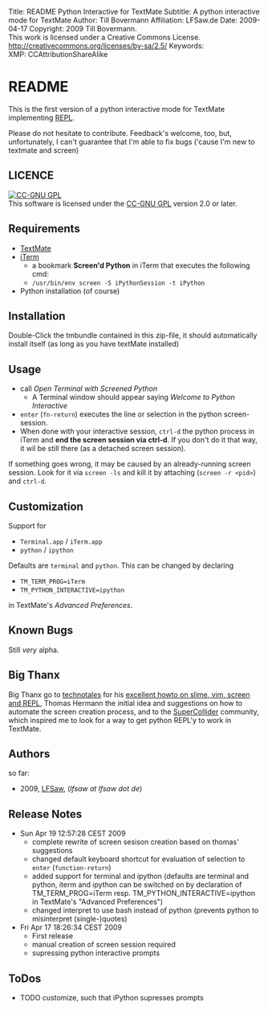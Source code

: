 Title:			README Python Interactive for TextMate
Subtitle:		A python interactive mode for TextMate
Author:			Till Bovermann
Affiliation:	LFSaw.de
Date:			2009-04-17
Copyright:		2009 Till Bovermann.  
				This work is licensed under a Creative Commons License.  
				http://creativecommons.org/licenses/by-sa/2.5/
Keywords:		
XMP:			CCAttributionShareAlike

# README #

This is the first version of a python interactive mode for TextMate implementing [REPL](http://en.wikipedia.org/wiki/REPL).

Please do not hesitate to contribute.
Feedback's welcome, too, but, unfortunately, I can't guarantee that I'm able to fix bugs ('cause I'm new to textmate and screen)

## LICENCE ##

<!-- Creative Commons License -->
<a href="http://creativecommons.org/licenses/GPL/2.0/">
<img alt="CC-GNU GPL" border="0" src="http://creativecommons.org/images/public/cc-GPL-a.png" /></a><br />
This software is licensed under the <a href="http://creativecommons.org/licenses/GPL/2.0/">CC-GNU GPL</a> version 2.0 or later.
<!-- /Creative Commons License -->

## Requirements ##

- [TextMate](http://macromates.com/)
- [iTerm](http://iterm.sourceforge.net)
	- a bookmark **Screen'd Python** in iTerm that executes the following cmd:
	- `/usr/bin/env screen -S iPythonSession -t iPython`
- Python installation (of course)

## Installation ##

Double-Click the tmbundle contained in this zip-file, it should automatically install itself (as long as you have textMate installed)

## Usage ##

<!-- - Open iTerm
- Create new session by executing the bookmark **Screen'd Python**. -->

- call *Open Terminal with Screened Python*
	- A Terminal window should appear saying *Welcome to Python Interactive*
- `enter` (`fn-return`) executes the line or selection in the python screen-session.
- When done with your interactive session, `ctrl-d` the python process in iTerm and **end the screen session via ctrl-d**. If you don't do it that way, it wil be still there (as a detached screen session).

If something goes wrong, it may be caused by an already-running screen session. Look for it via `screen -ls` and kill it by attaching (`screen -r <pid>`) and `ctrl-d`.

## Customization ##

Support for 

- `Terminal.app` / `iTerm.app`
- `python` / `ipython` 

Defaults are `terminal` and `python`.
This can be changed by declaring

- `TM_TERM_PROG=iTerm` 
- `TM_PYTHON_INTERACTIVE=ipython` 

in TextMate's *Advanced Preferences*.


## Known Bugs ##

Still _very_ alpha.

## Big Thanx ##

Big Thanx go to [technotales](http://technotales.wordpress.com) for his [excellent howto on slime, vim, screen and REPL](http://technotales.wordpress.com/2007/10/03/like-slime-for-vim/), 
Thomas Hermann the initial idea and suggestions on how to automate the screen creation process, and to the [SuperCollider](http://supercollider.sf.net) community, which inspired me to look for a way to get python REPL'y to work in TextMate.

## Authors ##

so far:

- 2009, [LFSaw](http://LFSaw.de), (*lfsaw at lfsaw dot de*)

## Release Notes ##

- Sun Apr 19 12:57:28 CEST 2009
	- complete rewrite of screen sesison creation based on thomas' suggestions
	- changed default keyboard shortcut for evaluation of selection to `enter` (`function-return`)
	- added support for terminal and ipython (defaults are terminal and python, iterm and ipython can be switched on by declaration of TM_TERM_PROG=iTerm resp. TM_PYTHON_INTERACTIVE=ipython in TextMate's "Advanced Preferences")
	- changed interpret to use bash instead of python (prevents python to misinterpret (single-)quotes)
- Fri Apr 17 18:26:34 CEST 2009
	- First release
	- manual creation of screen session required
	- supressing python interactive prompts

## ToDos ##

- TODO customize, such that iPython supresses prompts